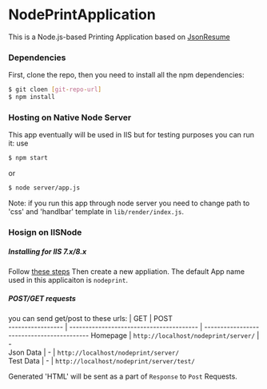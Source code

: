 # NodePrintApplication
This is a Node.js-based Printing Application based on [JsonResume](https://jsonresume.org/)
### Dependencies
First, clone the repo, then you need to install all the npm dependencies:
```sh
$ git cloen [git-repo-url]
$ npm install
```

### Hosting on Native Node Server
This app eventually will be used in IIS but for testing purposes you can run it:
use
```sh
$ npm start
```
or
```sh
$ node server/app.js
```
Note: if you run this app through node server you need to change path to 'css' and 'handlbar' template in `lib/render/index.js`.

### Hosign on IISNode
##### Installing for IIS 7.x/8.x
Follow [these steps](https://github.com/tjanczuk/iisnode#hosting-nodejs-applications-in-iis-on-windows)
Then create a new appliation. The default App name used in this applicaiton is `nodeprint`.
##### POST/GET requests
you can send get/post to these urls:
                  	| GET                  		    			| POST              						
 ----------------- 	| ---------------------------------------- 	| ------------------------------------------
 Homepage			| `http://localhost/nodeprint/server/`  	| - 										
 Json Data    		| -											| `http://localhost/nodeprint/server/`  	
 Test Data    		| -											| `http://localhost/nodeprint/server/test/` 



Generated 'HTML' will be sent as a part of `Response` to `Post` Requests.